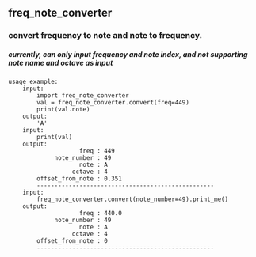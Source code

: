 ## freq_note_converter

### convert frequency to note and note to frequency.
##### currently, can only input frequency and note index, and not supporting note name and octave as input
```
usage example:
    input:
        import freq_note_converter
        val = freq_note_converter.convert(freq=449)
        print(val.note)
    output:
        'A'
    input:
        print(val)
    output:
                    freq : 449
             note_number : 49
                    note : A
                  octave : 4
        offset_from_note : 0.351
        --------------------------------------------------
    input:
        freq_note_converter.convert(note_number=49).print_me()
    output:
                    freq : 440.0
             note_number : 49
                    note : A
                  octave : 4
        offset_from_note : 0
        --------------------------------------------------
```
